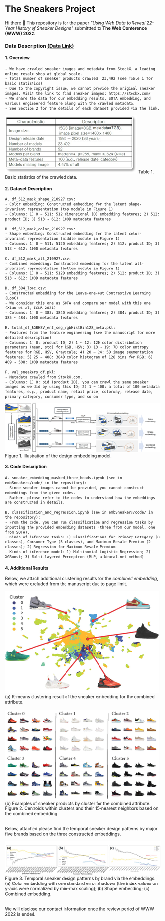 # The Sneakers Project

Hi there 👋 This repository is for the paper _"Using Web Data to Reveal 22-Year History of Sneaker Designs"_ submittted to **The Web Conference (WWW) 2022**.

### Data Description [(Data Link)](https://drive.google.com/drive/folders/1dYP4AFXGo_35-OS2yeRHeI4ZD_uFcPW_?usp=sharing)

#### 1. Overview
```
- We have crawled sneaker images and metadata from StockX, a leading online resale shop at global scale.
- Total number of sneaker products crawled: 23,492 (see Table 1 for basic statistics)
- Due to the copyright issue, we cannot provide the original sneaker images. Visit the link to find sneaker images: https://stockx.com/
- We share the data for our embedding results, SOTA embedding, and various engineered feature along with the crawled metadata.
- See Section 2 for the details of each dataset provided via the link.
```

<img src="./source/sneaker_table.jpg">
Table 1. Basic statistics of the crawled data.

#### 2. Dataset Description
```
A. df_512_mask_shape_210927.csv:
- Color embedding: Constructed embedding for the latent shape-invariant representation (top module in Figure 1)
- Columns: 1) 0 ~ 511: 512 dimensional (D) embedding features; 2) 512: product ID; 3) 513 ~ 612: 100D metadata features

B. df_512_mask_color_210927.csv:
- Shape embedding: Constructed embedding for the latent color-invariant representation (middle module in Figure 1)
- Columns: 1) 0 ~ 511: 512D embedding features; 2) 512: product ID; 3) 513 ~ 612: 100D metadata features

C. df_512_mask_all_210927.csv:
- Combined embedding: Constructed embedding for the latent all-invariant representation (bottom module in Figure 1)
- Columns: 1) 0 ~ 511: 512D embedding features; 2) 512: product ID; 3) 513 ~ 612: 100D metadata features

D. df_384_looc.csv:
- Constructed embedding for the Leave-one-out Contrastive Learning (LooC)
- We consider this one as SOTA and compare our model with this one (Xiao et al, ICLR 2021)
- Columns: 1) 0 ~ 383: 384D embedding features; 2) 384: product ID; 3) 385 ~ 484: 100D metadata features

E. total_df_RGBHSV_ent_seg_rgbHistBin128_meta.pkl:
- Features from the feature engineering (see the manuscript for more detailed description)
- Columns: 1) 0: product ID; 2) 1 ~ 12: 12D color distribution parameters (mean, std) for RGB, HSV; 3) 13 ~ 19: 7D color entropy features for RGB, HSV, Grayscale; 4) 20 ~ 24: 5D image segmentation features; 5) 25 ~ 408: 384D color histogram of 128 bins for RGB; 6) 409 ~ 508: 100D metadata features

F. val_sneakers_df.pkl:
- Metadata crawled from StockX.com.
- Columns: 1) 0: pid (product ID), you can crawl the same sneaker images as we did by using this ID; 2) 1 ~ 100: a total of 100 metadata features, e.g., product name, retail price, colorway, release date, primary category, consumer type, and so on.
```

<img src="./source/sneaker_embedding.jpg">
Figure 1. Illustration of the design embedding model.

#### 3. Code Description
```
A. sneaker_embedding_masked_three_heads.ipynb (see in embSneakers/code/ in the repository):
- Since sneaker images cannot be provided, you cannot construct embeddings from the given codes.
- Rather, please refer to the codes to understand how the embeddings are constructed in details.

B. classification_and_regression.ipynb (see in embSneakers/code/ in the repository):
- From the code, you can run classification and regression tasks by inputting the provided embedding datasets (three from our model, one from SOTA).
- Kinds of inference tasks: 1) Classifications for Primary Category (8 classes), Consumer Type (5 classes), and Maximum Resale Premium (2 classes); 2) Regression for Maximum Resale Premium
- Kinds of inference model: 1) Multinomial Logistic Regression; 2) XGBoost; 3) Multi-layered Perceptron (MLP, a Neural-net method)
```

#### 4. Additional Results

Below, we attach additional clustering results for the _combined embedding_, which were excluded from the manuscript due to page limit.

<img src="./source/combined_emb.jpg" style="width: 500px; height:auto;">
(a) K-means clustering result of the sneaker embedding for the combined attribute.
<br/><br/>

<img src="./source/combined_samples.jpg" style="width: 500px; height:auto;">
(b) Examples of sneaker products by cluster for the combined attribute.<br/>
Figure 2. Centroids within clusters and their 15-nearest neighbors based on the combined embedding.
<br/><br/>

Below, attached please find the temporal sneaker design patterns by major five brands based on the three constructed embeddings.

<img src="./source/trend_sdi.jpg">
Figure 3. Temporal sneaker design patterns by brand via the embeddings. (a) Color embedding with one standard error shadows
(the index values on y-axis were normalized by min-max scaling); (b) Shape embedding; (c) Combined embedding.
<br/><br/>

We will disclose our contact information once the review period of WWW 2022 is ended.

<End of Document>


<!--
### **embSneakers/embSneakers** is a ✨ _special_ ✨ repository because its `README.md` (this file) appears on your GitHub profile.

Here are some ideas to get you started:

- 🔭 I’m currently working on ...
- 🌱 I’m currently learning ...
- 👯 I’m looking to collaborate on ...
- 🤔 I’m looking for help with ...
- 💬 Ask me about ...
- 📫 How to reach me: ...
- 😄 Pronouns: ...
- ⚡ Fun fact: ...
-->
